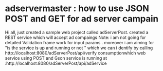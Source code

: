 # adservermaster :  how to use JSON POST and GET for ad server campain
Hi all,
just created a sample web project called adServerPost.
created a REST service which will accept ad compaings
Note: i am not going for detailed Validation frame work for input params . 
moreover i am aiming for "is the service is up and running or not " which
we can i dentify by calling http://localhost:8080/adServerPost/api/verify
consumptionwhich web service using POST and Gson
service is running at :http://localhost:8080/adServerPost/api/adService

